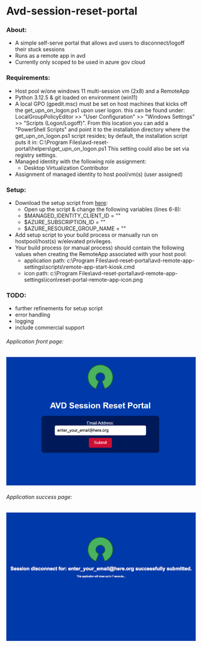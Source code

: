 # Avd-session-reset-portal


### About:
* A simple self-serve portal that allows avd users to disconnect/logoff their stuck sessions <br>
* Runs as a remote app in avd <br>
* Currently only scoped to be used in azure gov cloud <br>

### Requirements:
* Host pool w/one windows 11 multi-session vm (2x8) and a RemoteApp
* Python 3.12.5 & git loaded on environment (win11)
* A local GPO (gpedit.msc) must be set on host machines that kicks off the get_upn_on_logon.ps1 upon user logon.
  this can be found under: LocalGroupPolicyEditor >> "User Configuration" >> "Windows Settings" >> "Scripts (Logon/Logoff)".
  From this location you can add a "PowerShell Scripts" and point it to the installation directory where the get_upn_on_logon.ps1
  script resides; by default, the installation script puts it in: C:\Program Files\avd-reset-portal\helpers\get_upn_on_logon.ps1
  This setting could also be set via registry settings.
* Managed identity with the following role assignment:
    * Desktop Virtualization Contributor
* Assignment of managed identity to host pool/vm(s) (user assigned)

### Setup:
* Download the setup script from [here](https://raw.githubusercontent.com/trespodnas/avd-session-reset-portal/refs/heads/main/setup/setup.ps1): 
  * Open up the script & change the following variables (lines 6-8):
  * $MANAGED_IDENTITY_CLIENT_ID = ""
  * $AZURE_SUBSCRIPTION_ID = ""
  * $AZURE_RESOURCE_GROUP_NAME = ""
* Add setup script to your build process or manually run on hostpool/host(s) w/elevated privileges.
* Your build process (or manual process) should contain the following values when creating the RemoteApp associated with your host pool:
  * application path: c:\Program Files\avd-reset-portal\avd-remote-app-settings\scripts\remote-app-start-kiosk.cmd
  * icon path: c:\Program Files\avd-reset-portal\avd-remote-app-settings\icon\reset-portal-remote-app-icon.png


### TODO:
* further refinements for setup script
* error handling
* logging
* include commercial support


###### Application front page:
![AVD-session-reset-portal-main-page](setup/images/AVD-reset-portal-main-page.png)

###### Application success page:
![AVD-session-reset-portal-success-page](setup/images/AVD-session-reset-portal-success-page.png)


